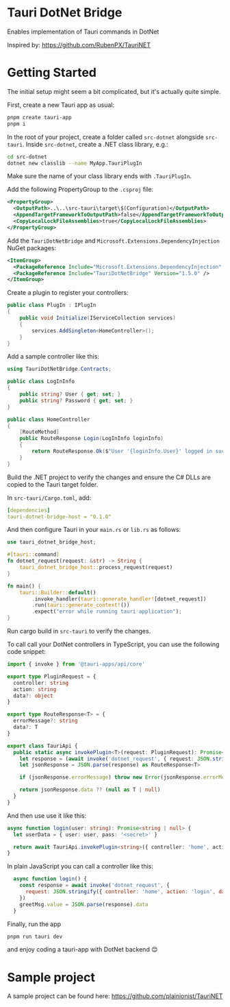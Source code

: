 # Tauri DotNet Bridge

Enables implementation of Tauri commands in DotNet

Inspired by: https://github.com/RubenPX/TauriNET

# Getting Started

The initial setup might seem a bit complicated, but it's actually quite simple.

First, create a new Tauri app as usual:

```bash
pnpm create tauri-app
pnpm i
```

In the root of your project, create a folder called ``src-dotnet`` alongside ``src-tauri``.
Inside ``src-dotnet``, create a .NET class library, e.g.:

```bash
cd src-dotnet
dotnet new classlib --name MyApp.TauriPlugIn
```

Make sure the name of your class library ends with ``.TauriPlugIn``.

Add the following PropertyGroup to the ``.csproj`` file:

```xml
<PropertyGroup>
  <OutputPath>..\..\src-tauri\target\$(Configuration)</OutputPath>
  <AppendTargetFrameworkToOutputPath>false</AppendTargetFrameworkToOutputPath>
  <CopyLocalLockFileAssemblies>true</CopyLocalLockFileAssemblies>
</PropertyGroup>
```

Add the ``TauriDotNetBridge`` and ``Microsoft.Extensions.DependencyInjection`` NuGet packages:

```xml
<ItemGroup>
  <PackageReference Include="Microsoft.Extensions.DependencyInjection" Version="8.0.1" />
  <PackageReference Include="TauriDotNetBridge" Version="1.5.0" />
</ItemGroup>
```

Create a plugin to register your controllers:

```csharp
public class PlugIn : IPlugIn
{
    public void Initialize(IServiceCollection services)
    {
        services.AddSingleton<HomeController>();
    }
}
```

Add a sample controller like this:

```csharp
using TauriDotNetBridge.Contracts;

public class LogInInfo
{
    public string? User { get; set; }
    public string? Password { get; set; }
}

public class HomeController
{
    [RouteMethod]
    public RouteResponse Login(LogInInfo loginInfo)
    {
        return RouteResponse.Ok($"User '{loginInfo.User}' logged in successfully");
    }
}
```

Build the .NET project to verify the changes and ensure the C# DLLs are copied to the Tauri target folder.

In ``src-tauri/Cargo.toml``, add:

```yaml
[dependencies]
tauri-dotnet-bridge-host = "0.1.0"
```

And then configure Tauri in your ``main.rs`` or ``lib.rs`` as follows:

```rust
use tauri_dotnet_bridge_host;

#[tauri::command]
fn dotnet_request(request: &str) -> String {
    tauri_dotnet_bridge_host::process_request(request)
}

fn main() {
    tauri::Builder::default()
        .invoke_handler(tauri::generate_handler![dotnet_request])
        .run(tauri::generate_context!())
        .expect("error while running tauri application");
}
```

Run cargo build in ``src-tauri`` to verify the changes.

To call call your DotNet controllers in TypeScript, you can use the following code snippet:

```typescript
import { invoke } from '@tauri-apps/api/core'

export type PluginRequest = {
  controller: string
  action: string
  data?: object
}

export type RouteResponse<T> = {
  errorMessage?: string
  data?: T
}

export class TauriApi {
  public static async invokePlugin<T>(request: PluginRequest): Promise<T | null> {
    let response = (await invoke('dotnet_request', { request: JSON.stringify(request) })) as string
    let jsonResponse = JSON.parse(response) as RouteResponse<T>

    if (jsonResponse.errorMessage) throw new Error(jsonResponse.errorMessage)

    return jsonResponse.data ?? (null as T | null)
  }
}

```

And then use use it like this:

```typescript
async function login(user: string): Promise<string | null> {
  let userData = { user: user, pass: '<secret>' }

  return await TauriApi.invokePlugin<string>({ controller: 'home', action: 'login', data: userData })
}
```

In plain JavaScript you can call a controller like this:

```javascript
  async function login() {
    const response = await invoke('dotnet_request', {
      request: JSON.stringify({ controller: 'home', action: 'login', data: { user: name.value, password: '<secret>' } })
    })
    greetMsg.value = JSON.parse(response).data
  }
```

Finally, run the app

```bash
pnpm run tauri dev
```

and enjoy coding a tauri-app with DotNet backend 😊

# Sample project

A sample project can be found here: https://github.com/plainionist/TauriNET
